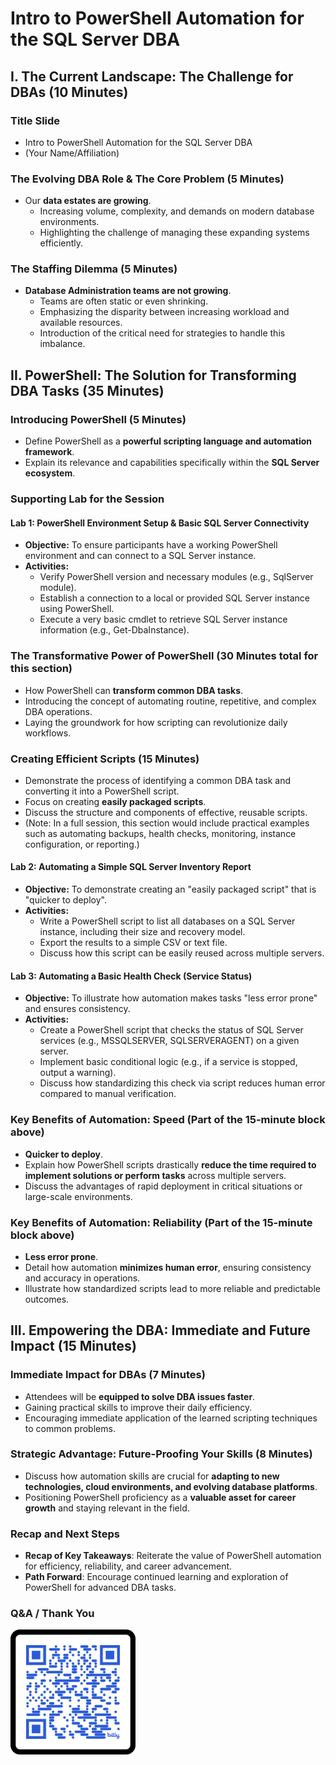 # Intro to PowerShell Automation for the SQL Server DBA

## I. The Current Landscape: The Challenge for DBAs (10 Minutes)

### Title Slide
*   Intro to PowerShell Automation for the SQL Server DBA
*   (Your Name/Affiliation)

### The Evolving DBA Role & The Core Problem (5 Minutes)
*   Our **data estates are growing**.
    *   Increasing volume, complexity, and demands on modern database environments.
    *   Highlighting the challenge of managing these expanding systems efficiently.

### The Staffing Dilemma (5 Minutes)
*   **Database Administration teams are not growing**.
    *   Teams are often static or even shrinking.
    *   Emphasizing the disparity between increasing workload and available resources.
    *   Introduction of the critical need for strategies to handle this imbalance.

## II. PowerShell: The Solution for Transforming DBA Tasks (35 Minutes)

### Introducing PowerShell (5 Minutes)
*   Define PowerShell as a **powerful scripting language and automation framework**.
*   Explain its relevance and capabilities specifically within the **SQL Server ecosystem**.

### Supporting Lab for the Session

#### Lab 1: PowerShell Environment Setup & Basic SQL Server Connectivity
*   **Objective:** To ensure participants have a working PowerShell environment and can connect to a SQL Server instance.
*   **Activities:**
    *   Verify PowerShell version and necessary modules (e.g., SqlServer module).
    *   Establish a connection to a local or provided SQL Server instance using PowerShell.
    *   Execute a very basic cmdlet to retrieve SQL Server instance information (e.g., Get-DbaInstance).

### The Transformative Power of PowerShell (30 Minutes total for this section)
*   How PowerShell can **transform common DBA tasks**.
*   Introducing the concept of automating routine, repetitive, and complex DBA operations.
*   Laying the groundwork for how scripting can revolutionize daily workflows.

### Creating Efficient Scripts (15 Minutes)
*   Demonstrate the process of identifying a common DBA task and converting it into a PowerShell script.
*   Focus on creating **easily packaged scripts**.
*   Discuss the structure and components of effective, reusable scripts.
*   (Note: In a full session, this section would include practical examples such as automating backups, health checks, monitoring, instance configuration, or reporting.)

#### Lab 2: Automating a Simple SQL Server Inventory Report
*   **Objective:** To demonstrate creating an "easily packaged script" that is "quicker to deploy".
*   **Activities:**
    *   Write a PowerShell script to list all databases on a SQL Server instance, including their size and recovery model.
    *   Export the results to a simple CSV or text file.
    *   Discuss how this script can be easily reused across multiple servers.

#### Lab 3: Automating a Basic Health Check (Service Status)
*   **Objective:** To illustrate how automation makes tasks "less error prone" and ensures consistency.
*   **Activities:**
    *   Create a PowerShell script that checks the status of SQL Server services (e.g., MSSQLSERVER, SQLSERVERAGENT) on a given server.
    *   Implement basic conditional logic (e.g., if a service is stopped, output a warning).
    *   Discuss how standardizing this check via script reduces human error compared to manual verification.

### Key Benefits of Automation: Speed (Part of the 15-minute block above)
*   **Quicker to deploy**.
*   Explain how PowerShell scripts drastically **reduce the time required to implement solutions or perform tasks** across multiple servers.
*   Discuss the advantages of rapid deployment in critical situations or large-scale environments.

### Key Benefits of Automation: Reliability (Part of the 15-minute block above)
*   **Less error prone**.
*   Detail how automation **minimizes human error**, ensuring consistency and accuracy in operations.
*   Illustrate how standardized scripts lead to more reliable and predictable outcomes.

## III. Empowering the DBA: Immediate and Future Impact (15 Minutes)

### Immediate Impact for DBAs (7 Minutes)
*   Attendees will be **equipped to solve DBA issues faster**.
*   Gaining practical skills to improve their daily efficiency.
*   Encouraging immediate application of the learned scripting techniques to common problems.

### Strategic Advantage: Future-Proofing Your Skills (8 Minutes)
*   Discuss how automation skills are crucial for **adapting to new technologies, cloud environments, and evolving database platforms**.
*   Positioning PowerShell proficiency as a **valuable asset for career growth** and staying relevant in the field.

### Recap and Next Steps
*   **Recap of Key Takeaways**: Reiterate the value of PowerShell automation for efficiency, reliability, and career advancement.
*   **Path Forward**: Encourage continued learning and exploration of PowerShell for advanced DBA tasks.

### Q&A / Thank You

<img src="../graphics/QR Code.png" alt="QR COde" width="200" height="200"/>